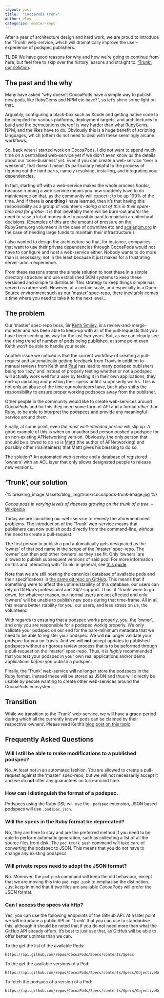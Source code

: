 ```yaml
---
layout: post
title:  "CocoaPods Trunk"
author: eloy
categories: master-repo
---
```


After a year of architecture design and hard work, we are proud to introduce the ‘Trunk’ web-service, which will dramatically improve the user-experience of podspec publishers.

<!-- more -->

TL;DR We have good reasons for why and how we’re going to continue from here, but feel free to skip over the history lessons and straight to: <a href="#trunk">‘Trunk’, our solution</a>.

## The past and the why

Many have asked “why doesn’t CocoaPods have a simple way to publish new pods, like RubyGems and NPM etc have?”, so let’s shine some light on that.

Arguably, configuring a black-box such as Xcode and getting native code to be compiled for various platforms, deployment targets, and architectures to build and the permutations thereof is way harder than what RubyGems, NPM, and the likes have to do. Obviously this is a huge benefit of scripting languages, which (often) do not need to deal with these seemingly arcane workflows.

So, back when I started work on CocoaPods, I did not want to spend much time on a centralised web-service yet if we didn’t even know _all_ the details about our ‘core-business’ yet. Even if you can create a web-service “over a weekend”, that doesn’t mean it’s particularly helpful to the process of figuring out the hard parts, namely resolving, installing, and integrating your dependencies.

In fact, starting off with a web-service makes the whole process _harder_, because running a web-service means you now suddenly have to do maintenance on that, as the community will expect it to be up 100% of the time. And if there is **one thing** I have learned, then it’s that having this responsibility as a group of volunteers –_doing a lot of this in their spare-time and for gratis_– it is that inevitably there will be burn-out and/or the need to raise a lot of money due to possibly hard to maintain architectural decisions. (Examples of this are the amount of pressure on the RubyGems.org volunteers in the case of downtime etc and [scalenpm.org](https://scalenpm.nodejitsu.com) in the case of needing large funds to maintain their infrastructure.)

I also wanted to design the architecture so that, for instance, companies that want to use their private dependencies through CocoaPods would not have to configure and host a web-service either. Nobody wants to do more than is necessary, not in the least because it just makes for a frustrating server-admin experience.

From these reasons stems the simple solution to host these in a simple directory structure and use established SCM systems to keep these versioned and simple to distribute. This strategy to keep things simple has served us rather well. However, at a certain scale, and especially in a Open-Source environment such as our ‘master’ spec-repo, there inevitably comes a time where you need to take it to the next level…


## The problem

Our ‘master’ spec-repo boss, Sir [Keith Smiley](http://twitter.com/SmileyKeith), is a review-and-merge-monster and has been able to keep-up with all of the pull-requests that you have been sending his way for the last two years. But, as we can clearly see the rising trend of number of pods being published, at some point even Keith won’t be able to handle your scale.

Another issue we noticed is that the current workflow of creating a pull-request and automatically getting feedback from Travis in addition to manual reviews from Keith and [Paul](http://twitter.com/squarefrog) has lead to many podspec publishers being too ‘lazy’ and instead of properly testing whether or not a podspec will actually work well for a user by testing it in their own applications, they end-up updating and pushing their specs until it supposedly works. This is not only an abuse of the time our volunteers have, but it also shifts the responsibility to ensure proper working podspecs away from the publisher.

Other people in the community would like to create web-services around CocoaPods and for this they need some form of API and a format _other_ than Ruby, to be able to interpret the podspecs and provide any meaningful service around them.

Finally, at some point, even _the most well-intended person_ will slip up. A good example of this is when an unauthorised person pushed a podspec for an non-existing AFNetworking version. Obviously, the only person that should be allowed to do so is [Mattt](http://twitter.com/mattt) (the author of AFNetworking) and possibly other (maintainers) that Mattt gives his blessing to do so.

The solution? An automated web-service and a database of registered 'owners' with an ACL layer that only allows designated people to release new versions.


<h2 id="trunk">‘Trunk’, our solution</h2>

{% breaking_image /assets/blog_img/trunk/cocoapods-trunk-image.jpg %}

_Cocoa pods in varying levels of ripeness growing on the trunk of a tree._ – [Wikipedia](http://en.wikipedia.org/wiki/Cocoa_production_in_Ivory_Coast)

Today we are launching our web-service to remedy the aforementioned problems. The introduction of the ‘Trunk’ web-service means that publishers can now publish pods directly from the command-line, _without_ the need to create a pull-request.

The first person to publish a pod automatically gets designated as the ‘owner’ of that pod name in the scope of the ‘master’ spec-repo. The ‘owner’ can then add other ‘owners’ as they see fit. Only ‘owners’ are allowed to publish subsequent versions of said pod. For more information on this and interacting with ‘Trunk’ in general, see [this guide](http://guides.cocoapods.org/making/getting-setup-with-trunk).

Note that we are still hosting the canonical database of available pods and their specifications in [the same git repo on GitHub](https://github.com/CocoaPods/Specs). This means that if something were to affect the uptime/stability of this database, our users can rely on GitHub’s professional and 24/7 support. Thus, if ‘Trunk’ were to go down, for whatever reason, our normal users are not affected and only ‘owners’ will be unable to publish new pods during that time-frame. All in all, this means better stability for _you_, our users, and less stress on _us_, the volunteers.

With regards to ensuring that a podspec works properly, _you_, the ‘owner’, and _only_ you are responsible for a podspec workig properly. We only validate your podspec on our end for the bare-minimum metadata that we need to be able to register your podspec. We will **no** longer validate your podspec for you on Travis. And we will **not** accept updates to published podspecs without a rigorous review process that is to be peformed through a pull-request on the ‘master’ spec-repo. Thus, it is _highly_ recommended that you test your podspec in your own real applications and/or demo applications _before_ you publish a podspec.

Finally, the ‘Trunk’ web-service will no longer store the podspecs in the Ruby format. Instead these will be stored as JSON and thus will directly be usable by people wanting to create other web-services around the CocoaPods ecosystem.


## Transition

While we transition to the ‘Trunk’ web-service, we will have a grace-period during which all the currently known pods can be claimed by their respective ‘owners’. Please read Keith’s [blog post on this topic](http://blog.cocoapods.org/Claim-Your-Pods/).


## Frequently Asked Questions

### Will I still be able to make modifications to a published podspec?

No. At least not in an automated fashion. You are allowed to create a pull-request against the ‘master’ spec-repo, but we will not necessarily accept it and we do **not** offer any guarantees on turn-around time.

### How can I distinguish the format of a podspec.

Podspecs using the Ruby DSL will use the `.podspec` extension, JSON based
podspecs will use `.podspec.json`.

### Will the specs in the Ruby format be deprecated?

No, they are here to stay and are the preferred method if you need to be able to perform automatic generation, such as collecting a list of all the source files from disk. The `pod trunk push` command will take care of converting the podspec to JSON. This means that you do _not_ have to change any existing podspecs.

### Will private repos need to adopt the JSON format?

No. Moreover, the `pod push` command will keep the old behaviour, except that we are moving this into `pod repo push` to emphasise the distinction.
Just keep in mind that if two files are available CocoaPods will prefer the JSON format.

### Can I access the specs via http?

Yes, you can use the following endpoints of the GitHub API. At a later point we will introduce a public API on ‘Trunk’ that you can use to standardise this, although it should be noted that if you do not need more than what the GitHub API already offers, it’s best to just use that, as GitHub will be able to offer better uptimes than we can.

To the get the list of the available Pods:

```
https://api.github.com/repos/CocoaPods/Specs/contents/Specs
```

To the get the available versions of a Pod:

```
https://api.github.com/repos/CocoaPods/Specs/contents/Specs/ObjectiveSugar
```

To fetch the podspec of a version of a Pod:

```
https://api.github.com/repos/CocoaPods/Specs/contents/Specs/ObjectiveSugar/0.9/ObjectiveSugar.podspec.json
```
